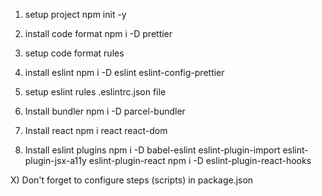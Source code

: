
1) setup project
npm init -y

2) install code format 
npm i -D prettier

3) setup code format rules

4) install eslint
npm i -D eslint eslint-config-prettier

5) setup eslint rules .eslintrc.json file

6) Install bundler
npm i -D parcel-bundler

7) Install react
npm i react react-dom

8) Install eslint plugins
npm i -D babel-eslint eslint-plugin-import eslint-plugin-jsx-a11y eslint-plugin-react
npm i -D eslint-plugin-react-hooks
 

X) Don't forget to configure steps (scripts) in package.json
